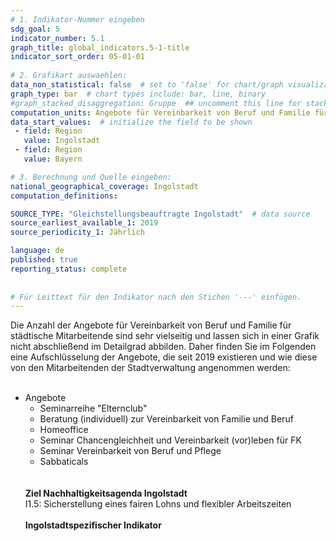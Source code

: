 ```yaml
---
# 1. Indikator-Nummer eingeben 
sdg_goal: 5 
indicator_number: 5.1
graph_title: global_indicators.5-1-title
indicator_sort_order: 05-01-01
 
# 2. Grafikart auswaehlen: 
data_non_statistical: false  # set to 'false' for chart/graph visualization 
graph_type: bar  # chart types include: bar, line, binary 
#graph_stacked_disaggregation: Gruppe  ## uncomment this line for stacked bars. eplace 'Geschlecht' with the field of aggregation. 
computation_units: Angebote für Vereinbarkeit von Beruf und Familie für städtische Mitarbeitende
data_start_values:  # initialize the field to be shown  
 - field: Region 
   value: Ingolstadt 
 - field: Region 
   value: Bayern 

# 3. Berechnung und Quelle eingeben: 
national_geographical_coverage: Ingolstadt 
computation_definitions: 

SOURCE_TYPE: "Gleichstellungsbeauftragte Ingolstadt"  # data source  
source_earliest_available_1: 2019
source_periodicity_1: Jährlich

language: de   
published: true 
reporting_status: complete
 
 
# Für Leittext für den Indikator nach den Stichen '---' einfügen. 
---
```

Die Anzahl der Angebote für Vereinbarkeit von Beruf und Familie für städtische Mitarbeitende sind sehr vielseitig und lassen sich in einer Grafik nicht abschließend im Detailgrad abbilden. Daher finden Sie im Folgenden eine Aufschlüsselung der Angebote, die seit 2019 existieren und wie diese von den Mitarbeitenden der Stadtverwaltung angenommen werden:<br>
<br>
<ul>
 <li>Angebote
  <ul>
   <li>Seminarreihe "Elternclub"</li>
   <li>Beratung (individuell) zur Vereinbarkeit von Familie und Beruf</li>
   <li>Homeoffice</li>
   <li>Seminar Chancengleichheit und Vereinbarkeit (vor)leben für FK</li>
   <li>Seminar Vereinbarkeit von Beruf und Pflege</li>
   <li>Sabbaticals</li>
  </ul>
<br>
<br>
<b>Ziel Nachhaltigkeitsagenda Ingolstadt</b><br>
I1.5: Sicherstellung eines fairen Lohns und flexibler Arbeitszeiten<br>
<br>
<b>Ingolstadtspezifischer Indikator</b>
